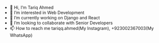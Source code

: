 - 👋 Hi, I’m Tariq Ahmed
- 👀 I’m interested in Web Development
- 🌱 I’m currently working on Django and React
- 💞️ I’m looking to collaborate with Senior Developers
- 📫 How to reach me tariqq.ahmed(My Instagram), +923002367003(My WhatsApp)

<!---
Tariq Ahmed is a Web Developer special ✨ repository because its `README.md` (this file) appears on your GitHub profile.
You can click the Preview link to take a look at your changes.
--->
